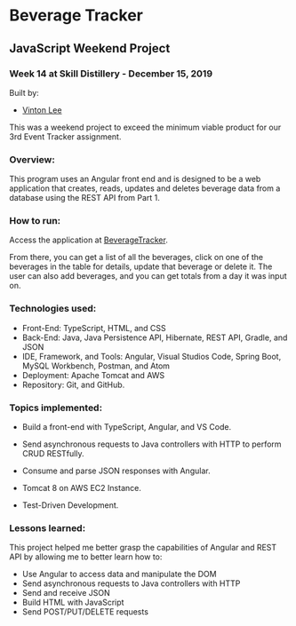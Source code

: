 # Beverage Tracker

## JavaScript Weekend Project

### Week 14 at Skill Distillery - December 15, 2019

Built by:

-   [Vinton Lee](http://vintonlee.dev)

This was a weekend project to exceed the minimum viable product for our 3rd Event Tracker assignment.

### Overview:

This program uses an Angular front end and is designed to be a web application that creates, reads, updates and deletes beverage data from a database using the REST API from Part 1.

### How to run:

Access the application at [BeverageTracker](http://3.132.229.160:8080/EventTracker/).

From there, you can get a list of all the beverages, click on one of the beverages in the table for details, update that beverage or delete it. The user can also add beverages, and you can get totals from a day it was input on.

### Technologies used:

-   Front-End: TypeScript, HTML, and CSS
-   Back-End: Java, Java Persistence API, Hibernate, REST API, Gradle, and JSON
-   IDE, Framework, and Tools: Angular, Visual Studios Code, Spring Boot, MySQL Workbench, Postman, and Atom
-   Deployment: Apache Tomcat and AWS
-   Repository: Git, and GitHub.

### Topics implemented:

-   Build a front-end with TypeScript, Angular, and VS Code.

-   Send asynchronous requests to Java controllers with HTTP to perform CRUD RESTfully.

-   Consume and parse JSON responses with Angular.

-   Tomcat 8 on AWS EC2 Instance.

-   Test-Driven Development.

### Lessons learned:

This project helped me better grasp the capabilities of Angular and REST API by allowing me to better learn how to:

-   Use Angular to access data and manipulate the DOM
-   Send asynchronous requests to Java controllers with HTTP
-   Send and receive JSON
-   Build HTML with JavaScript
-   Send POST/PUT/DELETE requests
